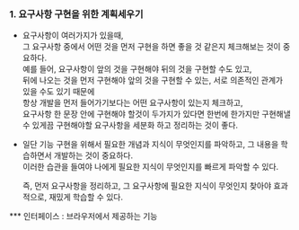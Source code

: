 ### 1. 요구사항 구현을 위한 계획세우기

- 요구사항이 여러가지가 있을때, <br/>
  그 요구사항 중에서 어떤 것을 먼저 구현을 하면 좋을 것 같은지 체크해보는 것이 중요하다. <br/>
  예를 들어, 요구사항이 앞의 것을 구현해야 뒤의 것을 구현할 수도 있고, <br/>
  뒤에 나오는 것을 먼저 구현해야 앞의 것을 구현할 수 있는, 서로 의존적인 관계가 있을 수도 있기 때문에 <br/>
  항상 개발을 먼저 들어가기보다는 어떤 요구사항이 있는지 체크하고, <br/>
  요구사항 한 문장 안에 구현해야 할것이 두가지가 있다면 한번에 한가지만 구현해낼 수 있게끔 구현해야할 요구사항을 세분화 하고 정리하는 것이 좋다.

- 일단 기능 구현을 위해서 필요한 개념과 지식이 무엇인지를 파악하고, 그 내용을 학습하면서 개발하는 것이 중요하다. <br/>
  이러한 습관을 들여야 나에게 필요한 지식이 무엇인지를 빠르게 파악할 수 있다.<br/>

  즉, 먼저 요구사항을 정리하고, 그 요구사항에 필요한 지식이 무엇인지 찾아야 효과적으로, 재밌게 학습할 수 있다.

\*\*\* 인터페이스 : 브라우저에서 제공하는 기능
